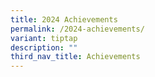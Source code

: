 ```yaml
---
title: 2024 Achievements
permalink: /2024-achievements/
variant: tiptap
description: ""
third_nav_title: Achievements
---
```

<p></p>